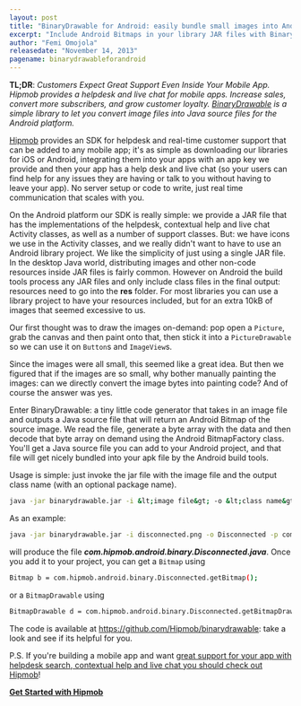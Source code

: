 ```yaml
---
layout: post
title: "BinaryDrawable for Android: easily bundle small images into Android JAR files"
excerpt: "Include Android Bitmaps in your library JAR files with BinaryDrawable."
author: "Femi Omojola"
releasedate: "November 14, 2013"
pagename: binarydrawableforandroid
---
```

<span style="font-weight: bold">TL;DR</span>: <span style="font-style: italic">Customers Expect Great Support Even Inside Your Mobile App. Hipmob provides a helpdesk and live chat for mobile apps. Increase sales, convert more subscribers, and grow customer loyalty. <a href="https://github.com/Hipmob/binarydrawable">BinaryDrawable</a> is a simple library to let you convert image files into Java source files for the Android platform.</span>

[Hipmob](https://www.hipmob.com "Hipmob") provides an SDK for helpdesk and real-time customer support that can be added to any mobile app; it's as simple as downloading our libraries for iOS or Android, integrating them into your apps with an app key we provide and then your app has a help desk and live chat (so your users can find help for any issues they are having or talk to you without having to leave your app). No server setup or code to write, just real time communication that scales with you.

On the Android platform our SDK is really simple: we provide a JAR file that has the implementations of the helpdesk, contextual help and live chat Activity classes, as well as a number of support classes. But: we have icons we use in the Activity classes, and we really didn't want to have to use an Android library project. We like the simplicity of just using a single JAR file. In the desktop Java world, distributing images and other non-code resources inside JAR files is fairly common. However on Android the build tools process any JAR files and only include class files in the final output: resources need to go into the **res** folder. For most libraries you can use a library project to have your resources included, but for an extra 10kB of images that seemed excessive to us.

Our first thought was to draw the images on-demand: pop open a <code>Picture</code>, grab the canvas and then paint onto that, then stick it into a <code>PictureDrawable</code> so we can use it on <code>Button</code>s and <code>ImageView</code>s.

Since the images were all small, this seemed like a great idea. But then we figured that if the images are so small, why bother manually painting the images: can we directly convert the image bytes into painting code? And of course the answer was yes.

Enter BinaryDrawable: a tiny little code generator that takes in an image file and outputs a Java source file that will return an Android Bitmap of the source image. We read the file, generate a byte array with the data and then decode that byte array on demand using the Android BitmapFactory class. You'll get a Java source file you can add to your Android project, and that file will get nicely bundled into your apk file by the Android build tools.

Usage is simple: just invoke the jar file with the image file and the output class name (with an optional package name).

```bash
java -jar binarydrawable.jar -i &lt;image file&gt; -o &lt;class name&gt; -p &lt;package name&gt;
```

As an example:

```bash
java -jar binarydrawable.jar -i disconnected.png -o Disconnected -p com.hipmob.android.binary
```

will produce the file ***com.hipmob.android.binary.Disconnected.java***. Once you add it to your project, you can get a <code>Bitmap</code> using

```bash
Bitmap b = com.hipmob.android.binary.Disconnected.getBitmap();
```

or a <code>BitmapDrawable</code> using

```bash
BitmapDrawable d = com.hipmob.android.binary.Disconnected.getBitmapDrawable();
```

The code is available at <a href="https://github.com/Hipmob/binarydrawable">https://github.com/Hipmob/binarydrawable</a>: take a look and see if its helpful for you.

P.S. If you're building a mobile app and want [great support for your app with helpdesk search, contextual help and live chat you should check out Hipmob](https://www.hipmob.com/)!

<a href="https://manage.hipmob.com/register" class="btn btn-large btn-success" style="font-weight: bold">Get Started with Hipmob</a>
